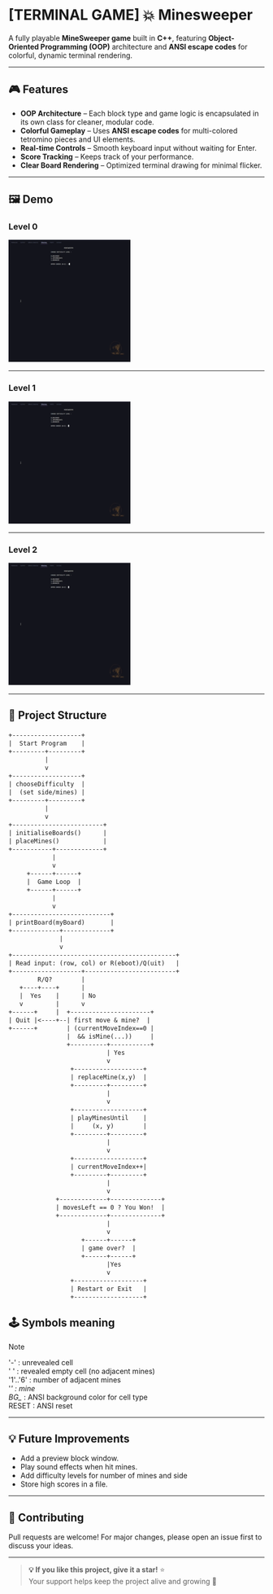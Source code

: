 # [TERMINAL GAME] 💥 Minesweeper

A fully playable **MineSweeper game** built in **C++**, featuring **Object-Oriented Programming (OOP)** architecture and **ANSI escape codes** for colorful, dynamic terminal rendering.

---

## 🎮 Features
- **OOP Architecture** – Each block type and game logic is encapsulated in its own class for cleaner, modular code.
- **Colorful Gameplay** – Uses **ANSI escape codes** for multi-colored tetromino pieces and UI elements.
- **Real-time Controls** – Smooth keyboard input without waiting for Enter.
- **Score Tracking** – Keeps track of your performance.
- **Clear Board Rendering** – Optimized terminal drawing for minimal flicker.

---

## 🖼 Demo

### Level 0

![Minesweeper - level 0](assets/level-0.gif)

---
### Level 1

![Minesweeper - level 1](assets/level-1.gif)

---
### Level 2

![Minesweeper - level 2](assets/level-2.gif)

---

## 📂 Project Structure

```
+-------------------+
|  Start Program    |
+---------+---------+
          |
          v
+-------------------+
| chooseDifficulty  |
|  (set side/mines) |
+---------+---------+
          |
          v
+-------------------------+
| initialiseBoards()      |
| placeMines()            |
+-----------+-------------+
            |
            v
     +------+------+
     |  Game Loop  |
     +------+------+
            |
            v
+---------------------------+
| printBoard(myBoard)       |
+-------------+-------------+
              |
              v
+---------------------------------------------+
| Read input: (row, col) or R(eboot)/Q(uit)   |
+-------------------+-------------------------+
        R/Q?        |
   +----+----+      |
   |  Yes    |      | No
   v         |      v
+------+     |  +----------------------+
| Quit |<----+--| first move & mine?  |
+------+        | (currentMoveIndex==0 |
                |  && isMine(...))     |
                +----------+-----------+
                           | Yes
                           v
                 +-------------------+
                 | replaceMine(x,y)  |
                 +---------+---------+
                           |
                           v
                 +-------------------+
                 | playMinesUntil    |
                 |     (x, y)        |
                 +---------+---------+
                           |
                           v
                 +-------------------+
                 | currentMoveIndex++|
                 +---------+---------+
                           |
                           v
             +-------------+--------------+
             | movesLeft == 0 ? You Won!  |
             +-------------+--------------+
                           |
                           v
                    +------+------+
                    | game over?  |
                    +------+------+ 
                           |Yes
                           v
                 +-------------------+
                 | Restart or Exit   |
                 +-------------------+
```
## 🕹️ Symbols meaning

> [!NOTE]  
> '-' : unrevealed cell  
> ' ' : revealed empty cell (no adjacent mines)  
> '1'..'6' : number of adjacent mines  
> '*' : mine  
> BG_* : ANSI background color for cell type  
> RESET : ANSI reset  

--- 
## 💡 Future Improvements

- Add a preview block window.
- Play sound effects when hit mines.
- Add difficulty levels for number of mines and side
- Store high scores in a file.

---

## 🤝 Contributing
Pull requests are welcome! For major changes, please open an issue first to discuss your ideas.

---

> **💡 If you like this project, give it a star!** ⭐  
> Your support helps keep the project alive and growing 🚀


